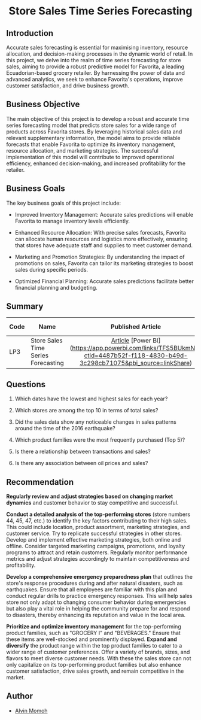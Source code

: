 # <center>Store Sales Time Series Forecasting</center>

## Introduction

Accurate sales forecasting is essential for maximising inventory, resource allocation, and decision-making processes in the dynamic world of retail. In this project, we delve into the realm of time series forecasting for store sales, aiming to provide a robust predictive model for Favorita, a leading Ecuadorian-based grocery retailer. By harnessing the power of data and advanced analytics, we seek to enhance Favorita's operations, improve customer satisfaction, and drive business growth.

## Business Objective

The main objective of this project is to develop a robust and accurate time series forecasting model that predicts store sales for a wide range of products across Favorita stores. By leveraging historical sales data and relevant supplementary information, the model aims to provide reliable forecasts that enable Favorita to optimize its inventory management, resource allocation, and marketing strategies. The successful implementation of this model will contribute to improved operational efficiency, enhanced decision-making, and increased profitability for the retailer.

## Business Goals

The key business goals of this project include:

- Improved Inventory Management: Accurate sales predictions will enable Favorita to manage inventory levels efficiently.

- Enhanced Resource Allocation: With precise sales forecasts, Favorita can allocate human resources and logistics more effectively, ensuring that stores have adequate staff and supplies to meet customer demand.

- Marketing and Promotion Strategies: By understanding the impact of promotions on sales, Favorita can tailor its marketing strategies to boost sales during specific periods.

- Optimized Financial Planning: Accurate sales predictions facilitate better financial planning and budgeting.

## Summary

| Code | Name                                |                                                                                               Published Article                                                                                                | Deployed App |
| ---- | ----------------------------------- | :------------------------------------------------------------------------------------------------------------------------------------------------------------------------------------------------------------: | -----------: |
| LP3  | Store Sales Time Series Forecasting | [Article](https://medium.com/@chipmnkal/store-sales-time-series-forecasting-4c3bbc6eaca2) [Power BI] (https://app.powerbi.com/links/TFS5BUkmNP?ctid=4487b52f-f118-4830-b49d-3c298cb71075&pbi_source=linkShare) |              |

## Questions

1. Which dates have the lowest and highest sales for each year?

2. Which stores are among the top 10 in terms of total sales?

3. Did the sales data show any noticeable changes in sales patterns around the time of the 2016 earthquake?

4. Which product families were the most frequently purchased (Top 5)?

5. Is there a relationship between transactions and sales?

6. Is there any association between oil prices and sales?

## Recommendation

**Regularly review and adjust strategies based on changing market dynamics** and customer behavior to stay competitive and successful.

**Conduct a detailed analysis of the top-performing stores** (store numbers 44, 45, 47, etc.) to identify the key factors contributing to their high sales. This could include location, product assortment, marketing strategies, and customer service. Try to replicate successful strategies in other stores. Develop and implement effective marketing strategies, both online and offline. Consider targeted marketing campaigns, promotions, and loyalty programs to attract and retain customers. Regularly monitor performance metrics and adjust strategies accordingly to maintain competitiveness and profitability.

**Develop a comprehensive emergency preparedness plan** that outlines the store's response procedures during and after natural disasters, such as earthquakes. Ensure that all employees are familiar with this plan and conduct regular drills to practice emergency responses. This will help sales store not only adapt to changing consumer behavior during emergencies but also play a vital role in helping the community prepare for and respond to disasters, thereby enhancing its reputation and value in the local area.

**Prioritize and optimize inventory management** for the top-performing product families, such as "GROCERY I" and "BEVERAGES." Ensure that these items are well-stocked and prominently displayed. **Expand and diversify** the product range within the top product families to cater to a wider range of customer preferences. Offer a variety of brands, sizes, and flavors to meet diverse customer needs. With these the sales store can not only capitalize on its top-performing product families but also enhance customer satisfaction, drive sales growth, and remain competitive in the market.

## Author

- [Alvin Momoh](https://github.com/DaitaMonk)
